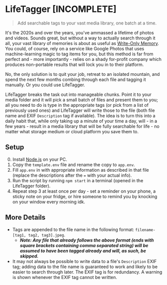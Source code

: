 # LifeTagger [INCOMPLETE]
> Add searchable tags to your vast media library, one batch at a time.

It's the 2020s and over the years, you've ammassed a lifetime of photos and videos. Sounds great, but without a way to actually search through it all, your vast library of memories is about as useful as [Write-Only Memory](https://en.wikipedia.org/wiki/Write-only_memory_(joke)). You could, of course, rely on a service like Google Photos that uses machine-learning magic to tag items for you, but this method is far from perfect and - more importantly - relies on a shady for-profit company which produces non-portable results that will lock you in to their platform.

No, the only solution is to quit your job, retreat to an isolated mountain, and spend the next few months combing through each file and tagging it manually. Or you could use LifeTagger.

LifeTagger breaks the task out into manageable chunks. Point it to your media folder and it will pick a small batch of files and present them to you; all you need to do is type in the appropriate tags (or pick from a list of previously used ones) and LifeTagger will write those to the file (both file name and EXIF `Description` tag if available). The idea is to turn this into a daily habit that, while only taking up a minute of your time a day, will - in a few years - result in a media library that will be fully searchable for life - no matter what storage medium or cloud platform you save them to.

## Setup
0. Install [Node.js](https://nodejs.org/en/) on your PC.
1. Copy the `template.env` file and rename the copy to `app.env`.
2. Fill `app.env` in with appropriate information as described in that file (replace the descriptions after the `=` with your actual info).
3. Run the script by running `npm start` in a terminal (opened in the LifeTagger folder).
4. Repeat step 3 at least once per day - set a reminder on your phone, a sticky note on your fridge, or hire someone to remind you by knocking on your window every morning idk.

## More Details
- Tags are appended to the file name in the following format: `filename-[tag1, tag2, tag3].jpeg`.
    - ***Note: Any file that already follows the above format (ends with square brackets containing comma separated string) will be assumed to have been tagged already and will, as such, be skipped.*** 
- It may not always be possible to write data to a file's `Description` EXIF tag; adding data to the file name is guaranteed to work and likely to be easier to search through later. The EXIF tag is for redundancy. A warning is shown whenever the EXIF tag cannot be written.
